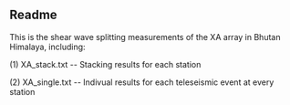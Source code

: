 ## Readme

This is the shear wave splitting measurements of the XA array in Bhutan Himalaya, including:

(1) XA_stack.txt -- Stacking results for each station

(2) XA_single.txt -- Indivual results for each teleseismic event at every station
